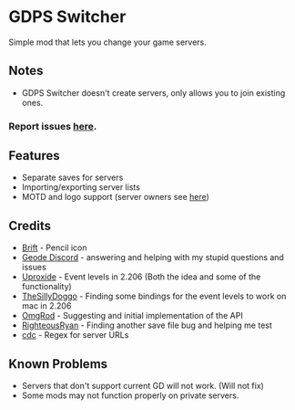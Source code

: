 # GDPS Switcher
Simple mod that lets you change your game servers.

## Notes
- GDPS Switcher doesn't create servers, only allows you to join existing ones.
### Report issues [here](https://github.com/Kingminer7/gdps-switcher/issues).
## Features
- Separate saves for servers
- Importing/exporting server lists
- MOTD and logo support (server owners see [here](https://github.com/Kingminer7/gdps-switcher/wiki/Server-Integration))
## Credits
- [Brift](https://x.com/BriftXD) - Pencil icon
- [Geode Discord](https://discord.com/geode) - answering and helping with my stupid questions and issues
- [Uproxide](https://x.com/uproxide) - Event levels in 2.206 (Both the idea and some of the functionality)
- [TheSillyDoggo](https://github.com/TheSillyDoggo) - Finding some bindings for the event levels to work on mac in 2.206
- [OmgRod](https://github.com/OmgRod) - Suggesting and initial implementation of the API
- [RighteousRyan](https://github.com/RighteousRyan1) - Finding another save file bug and helping me test
- [cdc](https://github.com/cdc-sys) - Regex for server URLs
## Known Problems
- Servers that don't support current GD will not work. (Will not fix)
- Some mods may not function properly on private servers.
